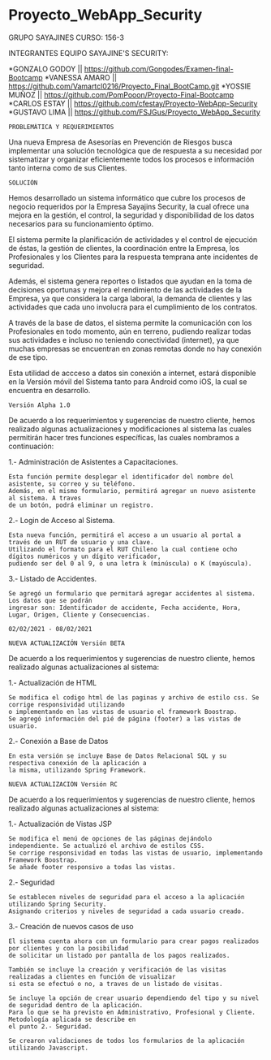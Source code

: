# Proyecto_WebApp_Security
GRUPO SAYAJINES CURSO: 156-3

INTEGRANTES EQUIPO SAYAJINE'S SECURITY:

 *GONZALO GODOY || https://github.com/Gongodes/Examen-final-Bootcamp
 *VANESSA AMARO || https://github.com/Vamartcl0216/Proyecto_Final_BootCamp.git
 *YOSSIE MUÑOZ  || https://github.com/PomPooon/Proyecto-Final-Bootcamp
 *CARLOS ESTAY  || https://github.com/cfestay/Proyecto-WebApp-Security
 *GUSTAVO LIMA  || https://github.com/FSJGus/Proyecto_WebApp_Security


~~~~~~~~~~~~~~~~~~~~~~~~~~~~~~~~~~~~~~~~~~~~~~~~~~~~~~~~~~~~~~~~~~~~~~~~~~~~~~~~~~~~~~~~~~~~~~~~~~~~~~~~~~~~~~~~~~~~~~~
PROBLEMÁTICA Y REQUERIMIENTOS
~~~~~~~~~~~~~~~~~~~~~~~~~~~~~~~~~~~~~~~~~~~~~~~~~~~~~~~~~~~~~~~~~~~~~~~~~~~~~~~~~~~~~~~~~~~~~~~~~~~~~~~~~~~~~~~~~~~~~~~

Una nueva Empresa de Asesorías en Prevención de Riesgos 
busca implementar una solución tecnológica que de respuesta 
a su necesidad por sistematizar y organizar eficientemente 
todos los procesos e información tanto interna como de sus Clientes.

~~~~~~~~~~~~~~~~~~~~~~~~~~~~~~~~~~~~~~~~~~~~~~~~~~~~~~~~~~~~~~~~~~~~~~~~~~~~~~~~~~~~~~~~~~~~~~~~~~~~~~~~~~~~~~~~~~~~~~
SOLUCIÓN
~~~~~~~~~~~~~~~~~~~~~~~~~~~~~~~~~~~~~~~~~~~~~~~~~~~~~~~~~~~~~~~~~~~~~~~~~~~~~~~~~~~~~~~~~~~~~~~~~~~~~~~~~~~~~~~~~~~~~~


Hemos desarrollado un sistema informático que cubre los procesos de negocio 
requeridos por la Empresa Sayajins Security, la cual ofrece una mejora en la gestión, el control, 
la seguridad y disponibilidad de los datos necesarios para su funcionamiento óptimo.  

El sistema permite la planificación de actividades y el control de ejecución de éstas, 
la gestión de clientes, la coordinación entre la Empresa, los Profesionales y los 
Clientes para la respuesta temprana ante incidentes de seguridad. 

Además, el sistema genera reportes o listados que ayudan en la toma de decisiones oportunas y
mejora el rendimiento de las actividades de la Empresa, ya que considera la carga laboral,  la demanda de clientes 
y las actividades que cada uno involucra para el cumplimiento de los contratos.
 
A través de la base de datos, el sistema permite la comunicación con los Profesionales en todo momento, 
aún en terreno, pudiendo realizar todas sus actividades e incluso no teniendo conectividad (internet), 
ya que muchas empresas se encuentran en zonas remotas donde no hay conexión de ese tipo.
 
Esta utilidad de accceso a datos sin conexión a internet, estará disponible en la Versión 
móvil del Sistema tanto para Android como iOS, la cual se encuentra en desarrollo.

~~~~~~~~~~~~~~~~~~~~~~~~~~~~~~~~~~~~~~~~~~~~~~~~~~~~~~~~~~~~~~~~~~~~~~~~~~~~~~~~~~~~~~~~~~~~~~~~~~~~~~~~~~~~~~~~~~~
Versión Alpha 1.0
~~~~~~~~~~~~~~~~~~~~~~~~~~~~~~~~~~~~~~~~~~~~~~~~~~~~~~~~~~~~~~~~~~~~~~~~~~~~~~~~~~~~~~~~~~~~~~~~~~~~~~~~~~~~~~~~~~~

De acuerdo a los requerimientos y sugerencias de nuestro cliente, hemos realizado
algunas actualizaciones y modificaciones al sistema las cuales permitirán hacer tres funciones específicas,
las cuales nombramos a continuación:

 1.- Administración de Asistentes a Capacitaciones.

	Esta función permite desplegar el identificador del nombre del asistente, su correo y su teléfono. 
	Además, en el mismo formulario, permitirá agregar un nuevo asistente al sistema. A traves
	de un botón, podrá eliminar un registro.

 2.- Login de Acceso al Sistema.
	
	Esta nueva función, permitirá el acceso a un usuario al portal a través de un RUT de usuario y una clave.
	Utilizando el formato para el RUT Chileno la cual contiene ocho dígitos numéricos y un dígito verificador,
	pudiendo ser del 0 al 9, o una letra k (minúscula) o K (mayúscula).

 3.- Listado de Accidentes.

	Se agregó un formulario que permitará agregar accidentes al sistema. Los datos que se podrán 
	ingresar son: Identificador de accidente, Fecha accidente, Hora, Lugar, Origen, Cliente y Consecuencias.

~~~~~~~~~~~~~~~~~~~~~~~~~~~~~~~~~~~~~~~~~~~~~~~~~~~~~~~~~~~~~~~~~~~~~~~~~~~~~~~~~~~~~~~~~~~~~~~~~~~~~~~~~~~~~~~~~~~~~
02/02/2021 - 08/02/2021

NUEVA ACTUALIZACIÓN Versión BETA
~~~~~~~~~~~~~~~~~~~~~~~~~~~~~~~~~~~~~~~~~~~~~~~~~~~~~~~~~~~~~~~~~~~~~~~~~~~~~~~~~~~~~~~~~~~~~~~~~~~~~~~~~~~~~~~~~~~~~

De acuerdo a los requerimientos y sugerencias de nuestro cliente, hemos realizado
algunas actualizaciones al sistema:

 1.- Actualización de HTML

	Se modifica el codigo html de las paginas y archivo de estilo css. Se corrige responsividad utilizando
	o implementando en las vistas de usuario el framework Boostrap. 
	Se agregó información del pié de página (footer) a las vistas de usuario.

 2.- Conexión a Base de Datos

	En esta versión se incluye Base de Datos Relacional SQL y su respectiva conexión de la aplicación a 
	la misma, utilizando Spring Framework.


~~~~~~~~~~~~~~~~~~~~~~~~~~~~~~~~~~~~~~~~~~~~~~~~~~~~~~~~~~~~~~~~~~~~~~~~~~~~~~~~~~~~~~~~~~~~~~~~~~~~~~~~~~~~~~~~~~~~~~~~
NUEVA ACTUALIZACIÓN Versión RC
~~~~~~~~~~~~~~~~~~~~~~~~~~~~~~~~~~~~~~~~~~~~~~~~~~~~~~~~~~~~~~~~~~~~~~~~~~~~~~~~~~~~~~~~~~~~~~~~~~~~~~~~~~~~~~~~~~~~~~~~

De acuerdo a los requerimientos y sugerencias de nuestro cliente, hemos realizado
algunas actualizaciones al sistema:

 1.- Actualización de Vistas JSP

	Se modifica el menú de opciones de las páginas dejándolo independiente. Se actualizó el archivo de estilos CSS. 
	Se corrige responsividad en todas las vistas de usuario, implementando Framework Boostrap.
	Se añade footer responsivo a todas las vistas.

 2.- Seguridad

	Se establecen niveles de seguridad para el acceso a la aplicación utilizando Spring Security.
	Asignando criterios y niveles de seguridad a cada usuario creado. 
	
 3.- Creación de nuevos casos de uso

	El sistema cuenta ahora con un formulario para crear pagos realizados por clientes y con la posibilidad
	de solicitar un listado por pantalla de los pagos realizados.

	También se incluye la creación y verificación de las visitas realizadas a clientes en función de visualizar 
	si esta se efectuó o no, a traves de un listado de visitas.

	Se incluye la opción de crear usuario dependiendo del tipo y su nivel de seguridad dentro de la aplicación. 
	Para lo que se ha previsto en Administrativo, Profesional y Cliente. Metodología aplicada se describe en
	el punto 2.- Seguridad.
	
	Se crearon validaciones de todos los formularios de la aplicación utilizando Javascript.

	
	

~~~~~~~~~~~~~~~~~~~~~~~~~~~~~~~~~~~~~~~~~~~~~~~~~~~~~~~~~~~~~~~~~~~~~~~~~~~~~~~~~~~~~~~~~~~~~~~~~~~~~~~~~~~~~~~~~~~~~~~~
